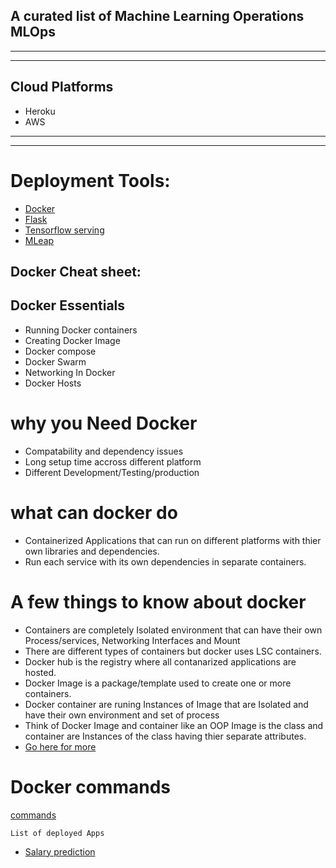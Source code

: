 ## A curated list of Machine Learning Operations MLOps

---

---

## Cloud Platforms

- Heroku
- AWS

---

---

# Deployment Tools:

- [Docker](https://www.docker.com/)
- [Flask](https://flask.palletsprojects.com/en/1.1.x/tutorial/deploy/)
- [Tensorflow serving](https://github.com/tensorflow/serving)
- [MLeap](https://mleap-docs.combust.ml/)

## Docker Cheat sheet:

## Docker Essentials

- Running Docker containers
- Creating Docker Image
- Docker compose
- Docker Swarm
- Networking In Docker
- Docker Hosts

# why you Need Docker

- Compatability and dependency issues
- Long setup time accross different platform
- Different Development/Testing/production

# what can docker do

- Containerized Applications that can run on different platforms with thier own libraries and dependencies.
- Run each service with its own dependencies in separate containers.

# A few things to know about docker

- Containers are completely Isolated environment that can have their own Process/services, Networking Interfaces and Mount
- There are different types of containers but docker uses LSC containers.
- Docker hub is the registry where all contanarized applications are hosted.
- Docker Image is a package/template used to create one or more containers.
- Docker container are runing Instances of Image that are Isolated and have their own environment and set of process
- Think of Docker Image and container like an OOP Image is the class and container are Instances of the class having thier separate attributes.
- [Go here for more](https://hackernoon.com/docker-commands-the-ultimate-cheat-sheet-994ac78e2888)

# Docker commands

[commands](https://github.com/Harphies/deployments/blob/master/DockerCommands)

```
List of deployed Apps
```

- [Salary prediction](https://github.com/Harphies/salary-prediction)
